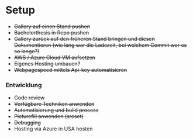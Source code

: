 # Setup

* ~~Gallery auf einen Stand pushen~~
* ~~Bachelorthesis in Repo pushen~~
* ~~Gallery zurück auf den früheren Stand bringen und diesen Dokumentieren (wie lang war die Ladezeit, bei welchem Commit war es so lange?)~~
* ~~AWS / Azure Cloud VM aufsetzen~~
* ~~Eigenes Hosting umbauen?~~
* ~~Webpagespeed mittels Api-key automatisieren~~

### Entwicklung

* ~~Code review~~
* ~~Verfügbare Techniken anwenden~~
* ~~Automatisierung und build process~~
* ~~Picturefill anwenden (srcset)~~
* ~~Debugging~~
* Hosting via Azure in USA hosten